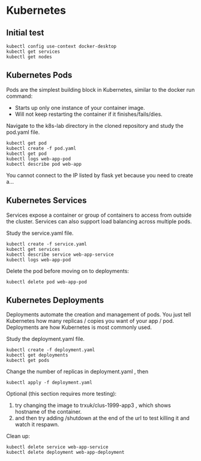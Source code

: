 # Kubernetes 
## Initial test
    kubectl config use-context docker-desktop
    kubectl get services
    kubectl get nodes

## Kubernetes Pods
Pods are the simplest building block in Kubernetes, similar to the docker run command:
* Starts up only one instance of your container image.
* Will not keep restarting the container if it finishes/fails/dies.

Navigate to the k8s-lab directory in the cloned repository and study the pod.yaml file.

    kubectl get pod
    kubectl create -f pod.yaml
    kubectl get pod
    kubectl logs web-app-pod
    kubectl describe pod web-app

You cannot connect to the IP listed by flask yet because you need to create a...

## Kubernetes Services
Services expose a container or group of containers to access from outside the cluster. Services can also support load balancing across multiple pods.

Study the service.yaml file.

    kubectl create -f service.yaml
    kubectl get services
    kubectl describe service web-app-service
    kubectl logs web-app-pod

Delete the pod before moving on to deployments:

    kubectl delete pod web-app-pod

## Kubernetes Deployments
Deployments automate the creation and management of pods. You just tell Kubernetes how many replicas / copies you want of your app / pod. Deployments are how Kubernetes is most commonly used.

Study the deployment.yaml file.

    kubectl create -f deployment.yaml
    kubectl get deployments
    kubectl get pods

Change the number of replicas in deployment.yaml , then

    kubectl apply -f deployment.yaml

Optional (this section requires more testing): 
1. try changing the image to trxuk/clus-1999-app3 , which shows hostname of the container.
2. and then try adding /shutdown at the end of the url to test killing it and watch it respawn.

Clean up:

    kubectl delete service web-app-service
    kubectl delete deployment web-app-deployment
